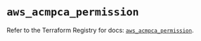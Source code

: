 # `aws_acmpca_permission`

Refer to the Terraform Registry for docs: [`aws_acmpca_permission`](https://registry.terraform.io/providers/hashicorp/aws/5.51.0/docs/resources/acmpca_permission).
